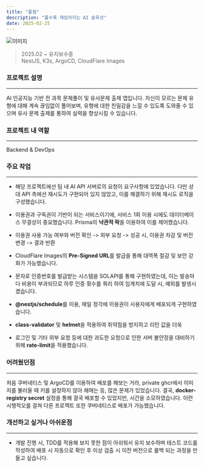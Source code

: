 ```yaml
---
title: "풀잼"
description: "풀수록 재밌어지는 AI 솔루션"
date: 2025-02-25
---
```


![이미지](/posts/works-puljam/puljam-project-banner.jpeg)

> 2025.02 ~ 유지보수중  
> NestJS, K3s, ArgoCD, CloudFlare Images

### 프로젝트 설명

---

AI 인공지능 기반 전 과목 문제풀이 및 유사문제 출제 앱입니다.
자신이 모르는 문제 유형에 대해 계속 끊임없이 풀어보며, 유형에 대한 친밀감을 느낄 수 있도록 도와줄 수 있으며
유사 문제 출제를 통하여 실력을 향상시킬 수 있습니다.

### 프로젝트 내 역할

---

Backend & DevOps

### 주요 작업

---

- 해당 프로젝트에선 팀 내 AI API 서버로의 요청이 요구사항에 있었습니다. 다만 상대 API 측에선 재시도가 구현되어 있지 않았고, 이를 해결하기 위해 재시도 로직을 구성했습니다.

- 이용권과 구독권이 기반이 되는 서비스이기에, 서비스 1회 이용 시에도 데이터베이스 무결성이 중요했습니다. Prisma의 **낙관적 락**을 이용하여 이를 제어했습니다.

- 이용권 사용 가능 여부와 버전 확인 -> 외부 요청 -> 성공 시, 이용권 차감 및 버전 변경 -> 결과 반환

- CloudFlare Images의 **Pre-Signed URL**를 발급을 통해 대역폭 절감 및 보안 강화가 가능했습니다.

- 문자로 인증번호를 발급받는 시스템을 SOLAPI를 통해 구현하였는데, 이는 발송마다 비용이 부과되므로 하루 인증 횟수를 쿼리 하여 임계치에 도달 시, 예외를 발생시켰습니다.

- **@nestjs/schedule**를 이용, 매일 정각에 이용권이 사용자에게 배포되게 구현하였습니다.

- **class-validator** 및 **helmet**을 적용하여 취약점을 방지하고 리턴 값을 더욱

- 로그인 및 기타 외부 요청 등에 대한 과도한 요청으로 인한 서버 불안정을 대비하기 위해 **rate-limit**을 적용했습니다.

### 어려웠던점

---

처음 쿠버네티스 및 ArgoCD를 이용하여 배포를 해보는 거라, private ghcr에서 이미지를 불러올 때 키를 설정하지 않아 헤매는 등, 많은 문제가 있었습니다. 결국, **docker-registry secret** 설정을 통해 결국 배포할 수 있었지만, 시간을 소모하였습니다. 이런 시행착오를 걸쳐 다른 프로젝트 또한 쿠버네티스로 배포가 가능했습니다.

### 개선하고 싶거나 아쉬운점

---

- 개발 진행 시, TDD를 적용해 보지 못한 점이 아쉬워서 유지 보수하며 테스트 코드를 작성하여 배포 시 자동으로 확인 후 이상 검출 시 이전 버전으로 롤백 되는 과정을 만들고 싶습니다.
